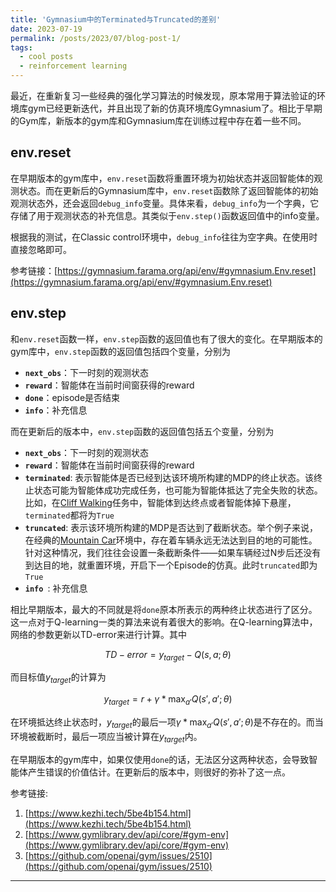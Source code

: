 ```yaml
---
title: 'Gymnasium中的Terminated与Truncated的差别'
date: 2023-07-19
permalink: /posts/2023/07/blog-post-1/
tags:
  - cool posts
  - reinforcement learning
---
```



最近，在重新复习一些经典的强化学习算法的时候发现，原本常用于算法验证的环境库gym已经更新迭代，并且出现了新的仿真环境库Gymnasium了。相比于早期的Gym库，新版本的gym库和Gymnasium库在训练过程中存在着一些不同。

## env.reset
在早期版本的gym库中，`env.reset`函数将重置环境为初始状态并返回智能体的观测状态。而在更新后的Gymnasium库中，`env.reset`函数除了返回智能体的初始观测状态外，还会返回`debug_info`变量。具体来看，`debug_info`为一个字典，它存储了用于观测状态的补充信息。其类似于`env.step()`函数返回值中的info变量。

根据我的测试，在Classic control环境中，`debug_info`往往为空字典。在使用时直接忽略即可。

参考链接：[https://gymnasium.farama.org/api/env/#gymnasium.Env.reset](https://gymnasium.farama.org/api/env/#gymnasium.Env.reset)


## env.step
和`env.reset`函数一样，`env.step`函数的返回值也有了很大的变化。在早期版本的gym库中，`env.step`函数的返回值包括四个变量，分别为
- **`next_obs`**：下一时刻的观测状态
- **`reward`**：智能体在当前时间窗获得的reward
- **`done`**：episode是否结束
- **`info`**：补充信息


而在更新后的版本中，`env.step`函数的返回值包括五个变量，分别为
- **`next_obs`**：下一时刻的观测状态
- **`reward`**：智能体在当前时间窗获得的reward
- **`terminated`**: 表示智能体是否已经到达该环境所构建的MDP的终止状态。该终止状态可能为智能体成功完成任务，也可能为智能体抵达了完全失败的状态。比如，在[Cliff Walking](https://gymnasium.farama.org/environments/toy_text/cliff_walking/)任务中，智能体到达终点或者智能体掉下悬崖，`terminated`都将为`True`
- **`truncated`**: 表示该环境所构建的MDP是否达到了截断状态。举个例子来说，在经典的[Mountain Car](https://gymnasium.farama.org/environments/classic_control/mountain_car/)环境中，存在着车辆永远无法达到目的地的可能性。针对这种情况，我们往往会设置一条截断条件——如果车辆经过N步后还没有到达目的地，就重置环境，开启下一个Episode的仿真。此时`truncated`即为`True`
- **`info `**: 补充信息

相比早期版本，最大的不同就是将`done`原本所表示的两种终止状态进行了区分。这一点对于Q-learning一类的算法来说有着很大的影响。在Q-learning算法中，网络的参数更新以TD-error来进行计算。其中

$$TD-error=y_{target}-Q(s,a;\theta)$$

而目标值$y_{target}$的计算为

$$y_{target}=r + \gamma * \max_{a'} Q(s', a'; \theta)$$

在环境抵达终止状态时，$y_{target}$的最后一项$\gamma * \max_{a'} Q(s', a'; \theta)$是不存在的。而当环境被截断时，最后一项应当被计算在$y_{target}$内。

在早期版本的gym库中，如果仅使用`done`的话，无法区分这两种状态，会导致智能体产生错误的价值估计。在更新后的版本中，则很好的弥补了这一点。

参考链接:
1. [https://www.kezhi.tech/5be4b154.html](https://www.kezhi.tech/5be4b154.html)
2. [https://www.gymlibrary.dev/api/core/#gym-env](https://www.gymlibrary.dev/api/core/#gym-env)
3. [https://github.com/openai/gym/issues/2510](https://github.com/openai/gym/issues/2510)

------